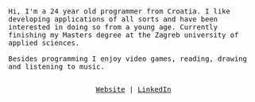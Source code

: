 <samp>
  Hi, I'm a 24 year old programmer from Croatia. I like developing applications of all sorts and have been interested in doing so from a young age. Currently finishing my Masters degree at the Zagreb university of applied sciences.<br/><br />
  Besides programming I enjoy video games, reading, drawing and listening to music. <br /> <br />
</samp>

<p align="center">
  <samp>
    <a href="https://matijanovosel.com">Website</a> |
    <a href="https://linkedin.com/in/atinux/">LinkedIn</a>
  </samp>
</p>
